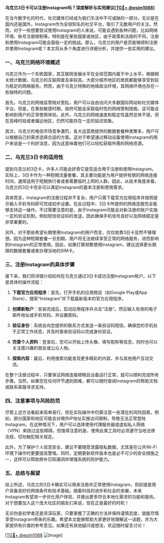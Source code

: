 **乌克兰3日卡可以注册Instagram吗？深度解析与实用建议[[TG💪+ @esim1088](https://t.me/s/esim1088)]**

在当今数字化的时代，社交媒体已经成为我们生活中不可或缺的一部分。无论是在国内还是国外，Instagram作为全球知名的社交平台，吸引了无数用户的关注。然而，对于一些想要尝试使用Instagram的人来说，可能会遇到各种问题，比如网络环境、账号注册限制等。特别是在某些国家或地区，由于政策和法规的不同，注册和使用Instagram可能会面临一定的挑战。那么，乌克兰的用户是否能够顺利注册并使用Instagram呢？本文将从多个角度进行详细分析，并提供一些实用的建议。

### 一、乌克兰网络环境概述

乌克兰作为一个东欧国家，其互联网发展水平在全球范围内属于中上水平。根据相关统计数据，乌克兰的互联网普及率较高，大部分城市地区的居民都能够享受到较为稳定的网络服务。然而，由于乌克兰特殊的地缘政治环境，其网络环境也存在一些独特的问题。

首先，乌克兰的网络监管相对宽松，用户可以自由访问大多数国际网站和社交媒体平台。但是，在某些敏感时期，政府可能会采取临时性的网络管制措施，这可能会影响到用户的正常使用体验。此外，乌克兰的网络速度和稳定性虽然总体不错，但在高峰时段或者偏远地区，仍然可能存在一定的延迟现象。

其次，乌克兰的电信市场竞争激烈，各大运营商提供的数据套餐种类繁多，用户可以根据自己的需求选择合适的方案。这对于希望通过移动设备使用Instagram的用户来说是一个利好消息，因为这意味着他们可以轻松获取所需的网络资源。

### 二、乌克兰3日卡的适用性

提到乌克兰的3日卡，许多人可能会好奇它是否适合用于注册和使用Instagram。实际上，3日卡作为一种短期流量套餐，其主要功能是为用户提供有限的网络连接时间，通常适用于短期旅行者或者需要临时上网的人群。因此，从技术角度来看，乌克兰的3日卡完全可以满足Instagram的基本注册和使用需求。

具体而言，Instagram的注册过程并不复杂，用户只需下载官方应用程序并按照提示输入手机号码即可完成初步设置。在此过程中，3日卡所提供的网络连接完全能够支持这一操作。不过需要注意的是，由于Instagram可能会对新注册的账户实施一定的验证机制，例如短信验证码的发送，因此确保手机信号良好以及网络稳定是非常重要的。

另外，对于那些希望长期使用Instagram的用户而言，仅仅依靠3日卡显然不够理想。因为这种短期套餐一旦到期，用户将无法继续享受正常的网络服务，进而影响到Instagram的正常使用。因此，如果打算频繁使用Instagram，建议选择更长期限的数据套餐或者办理当地的SIM卡。

### 三、注册Instagram的具体步骤

接下来，我们将详细介绍如何在乌克兰通过3日卡成功注册Instagram账户。以下是具体的操作流程：

1. **下载官方应用程序**：首先，打开手机的应用商店（如Google Play或App Store），搜索“Instagram”并下载最新版本的官方应用程序。
   
2. **创建新账户**：安装完成后，启动应用程序并点击“注册”。然后输入有效的电子邮件地址或手机号码，并设置密码。

3. **验证身份**：系统会向您提供的联系方式发送一条验证码短信。确保您的手机处于正常工作状态，并及时查收验证码以完成身份验证。

4. **完善个人资料**：登录后，您可以开始上传头像、填写昵称等信息，同时也可以关注感兴趣的朋友或公众人物。

5. **探索内容**：最后，利用搜索功能发现更多精彩的内容，并与其他用户互动交流。

在整个注册过程中，只要保证网络连接顺畅且设备运行正常，就可以顺利完成所有步骤。当然，如果您在任何环节遇到困难，都可以随时查阅Instagram的帮助文档或联系客服寻求支持。

### 四、注意事项与风险防范

尽管上述方法看起来简单易行，但在实际操作中仍需注意一些潜在的风险因素。例如，部分国家和地区可能会对境外IP地址实施访问限制，导致无法正常登陆Instagram。在这种情况下，用户可以选择使用代理服务器或虚拟私人网络（VPN）来绕过这些障碍。但值得注意的是，使用此类工具时必须遵守当地法律法规，切勿触犯相关规定。

此外，为了保护个人信息安全，建议不要随意泄露隐私数据，尤其是在公共Wi-Fi环境下操作时更要提高警惕。同时，定期更新软件版本也是必不可少的安全措施之一，这样可以帮助修补已知漏洞并增强系统的防护能力。

### 五、总结与展望

综上所述，乌克兰的3日卡确实可以用来注册并正常使用Instagram，但前提是用户具备良好的网络条件和技术基础。随着科技的进步和社会的发展，未来Instagram有望进一步优化用户体验，并推出更多符合本地化需求的功能和服务。对于想要加入这个庞大社区的朋友们来说，现在正是最好的时机！

无论你是初学者还是资深玩家，只要掌握了正确的方法并保持谨慎态度，就能尽情享受Instagram带来的乐趣。希望本文能够帮助大家更好地理解这一话题，并为大家提供有价值的参考意见。如果还有其他疑问或想法，欢迎随时留言讨论！

[[TG💪+ @esim1088](https://t.me/s/esim1088) ![Image](https://i.postimg.cc/4NQfJmqS/Snipaste-2025-05-13-00-14-12.png)]
